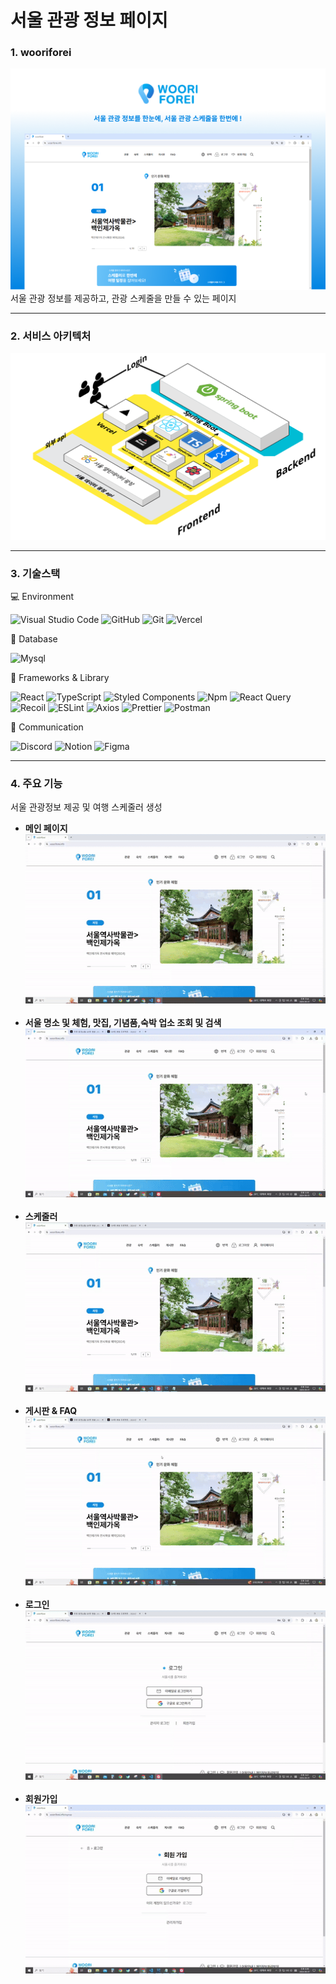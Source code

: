 <h1>서울 관광 정보 페이지</h1>

### 1. wooriforei

![alt text](wooriforeiPImg.png)<br/>
서울 관광 정보를 제공하고, 관광 스케줄을 만들 수 있는 페이지

---

### 2. 서비스 아키텍처

![alt text](tech.png)

---

### 3. 기술스택

💻 Environment

![Visual Studio Code](https://img.shields.io/badge/Visual%20Studio%20Code-0078d7.svg?style=for-the-badge&logo=visual-studio-code&logoColor=white) ![GitHub](https://img.shields.io/badge/github-%23121011.svg?style=for-the-badge&logo=github&logoColor=white) ![Git](https://img.shields.io/badge/git-%23F05033.svg?style=for-the-badge&logo=git&logoColor=white) ![Vercel](https://img.shields.io/badge/vercel-%23121011.svg?style=for-the-badge&logo=vercel&logoColor=white)

💾 Database

![Mysql](https://img.shields.io/badge/MySQL-005C84?style=for-the-badge&logo=mysql&logoColor=white)

🚀 Frameworks & Library

![React](https://img.shields.io/badge/react-%2320232a.svg?style=for-the-badge&logo=react&logoColor=%2361DAFB) ![TypeScript](https://img.shields.io/badge/typescript-%23007ACC.svg?style=for-the-badge&logo=typescript&logoColor=white) ![Styled Components](https://img.shields.io/badge/styled--components-DB7093?style=for-the-badge&logo=styled-components&logoColor=white) ![Npm](https://img.shields.io/badge/npm-CB3837?style=for-the-badge&logo=npm&logoColor=white) ![React Query](https://img.shields.io/badge/-React%20Query-FF4154?style=for-the-badge&logo=react%20query&logoColor=white) ![Recoil](https://img.shields.io/badge/Recoil-3578E5?style=for-the-badge&logo=recoil&logoColor=white) ![ESLint](https://img.shields.io/badge/-ESLint-4B32C3?style=for-the-badge&logo=ESLint&logoColor=white) ![Axios](https://img.shields.io/badge/axios-671ddf?&style=for-the-badge&logo=axios&logoColor=white) ![Prettier](https://img.shields.io/badge/prettier-1A2C34?style=for-the-badge&logo=prettier&logoColor=F7BA3E) ![Postman](https://img.shields.io/badge/Postman-FF6C37?style=for-the-badge&logo=Postman&logoColor=white)

💬 Communication

![Discord](https://img.shields.io/badge/Discord-5865F2?style=for-the-badge&logo=discord&logoColor=white) ![Notion](https://img.shields.io/badge/Notion-000000?style=for-the-badge&logo=Notion&logoColor=white) ![Figma](https://img.shields.io/badge/Figma-F24E1E?style=for-the-badge&logo=Figma&logoColor=white)

---

### 4. 주요 기능

서울 관광정보 제공 및 여행 스케줄러 생성

- <b>메인 페이지</b><br/>
  ![alt text](ezgif.com-video-to-gif-converter.gif)<br/><br/>
- <b>서울 명소 및 체험, 맛집, 기념품,숙박 업소 조회 및 검색</b>
  ![alt text](api-ezgif.com-video-to-gif-converter.gif)<br/><br/>
- <b>스케줄러</b><br/>
  ![alt text](<ezgif.com-video-to-gif-converter (1).gif>)<br/><br/>
- <b>게시판 & FAQ</b><br/>
  ![alt text](faq-ezgif.com-video-to-gif-converter.gif)<br/><br/>
- <b>로그인</b><br/>
  ![alt text](<ezgif.com-video-to-gif-converter (2).gif>)<br/><br/>
- <b>회원가입</b><br/>
  ![alt text](2024-06-01_18_09_14-ezgif.com-video-to-gif-converter.gif)
